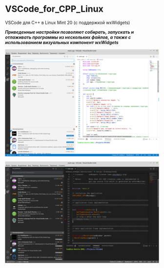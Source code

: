# VSCode_for_CPP_Linux

VSCode для C++ в Linux Mint 20 (с поддержкой wxWidgets)

***Приведенные настройки позволяют собирать, запускать и отлаживать программы из нескольких файлов, а также с использованием визуальных компонент wxWidgets***

![Screenshot](VSCode_1.png)

![Screenshot](VSCode_2.png)
